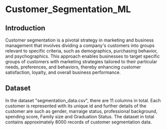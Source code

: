 # Customer_Segmentation_ML

## Introduction ##
Customer segmentation is a pivotal strategy in marketing and business management that involves dividing a company's customers into groups relevant to specific criteria, such as demographics, purchasing behavior, and psychographics. This approach enables businesses to target specific groups of customers with marketing strategies tailored to their particular needs, preferences, and behaviors, thereby enhancing customer satisfaction, loyalty, and overall business performance.

## Dataset ##
In the dataset "segmentation_data.csv", there are 11 columns in total. Each customer is represented with its unique id and further details of the customer are such as gender, marraige status, professional background, spending score, Family size and Graduation Status. The dataset in total contains approximately 8000 records of customer segmentation data. 
